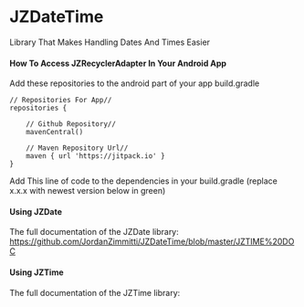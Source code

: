 # JZDateTime
Library That Makes Handling Dates And Times Easier

#### How To Access JZRecyclerAdapter In Your Android App

Add these repositories to the android part of your app build.gradle

    // Repositories For App//
    repositories {

        // Github Repository//
        mavenCentral()

        // Maven Repository Url//
        maven { url 'https://jitpack.io' }
    }
    
Add This line of code to the dependencies in your build.gradle (replace x.x.x with newest version below in green)



#### Using JZDate

The full documentation of the JZDate library: https://github.com/JordanZimmitti/JZDateTime/blob/master/JZTIME%20DOC

#### Using JZTime

The full documentation of the JZTime library:
